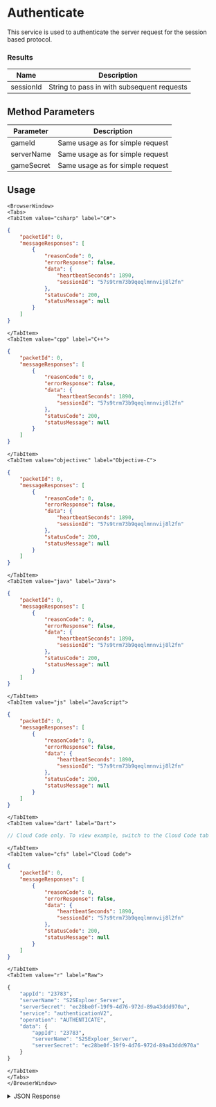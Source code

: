 # Authenticate

This service is used to authenticate the server request for the session based protocol.



### Results
Name | Description
--------- | -----------
sessionId | String to pass in with subsequent requests

<PartialServop service_name="authenticationV2" operation_name="AUTHENTICATE" />

## Method Parameters
Parameter | Description
--------- | -----------
gameId | Same usage as for simple request
serverName | Same usage as for simple request
gameSecret | Same usage as for simple request

## Usage

```mdx-code-block
<BrowserWindow>
<Tabs>
<TabItem value="csharp" label="C#">
```

```json
{
    "packetId": 0,
    "messageResponses": [
        {
            "reasonCode": 0,
            "errorResponse": false,
            "data": {
                "heartbeatSeconds": 1890,
                "sessionId": "57s9trm73b9qeqlmnnvij8l2fn"
            },
            "statusCode": 200,
            "statusMessage": null
        }
    ]
}
```

```mdx-code-block
</TabItem>
<TabItem value="cpp" label="C++">
```

```json
{
    "packetId": 0,
    "messageResponses": [
        {
            "reasonCode": 0,
            "errorResponse": false,
            "data": {
                "heartbeatSeconds": 1890,
                "sessionId": "57s9trm73b9qeqlmnnvij8l2fn"
            },
            "statusCode": 200,
            "statusMessage": null
        }
    ]
}
```

```mdx-code-block
</TabItem>
<TabItem value="objectivec" label="Objective-C">
```

```json
{
    "packetId": 0,
    "messageResponses": [
        {
            "reasonCode": 0,
            "errorResponse": false,
            "data": {
                "heartbeatSeconds": 1890,
                "sessionId": "57s9trm73b9qeqlmnnvij8l2fn"
            },
            "statusCode": 200,
            "statusMessage": null
        }
    ]
}
```

```mdx-code-block
</TabItem>
<TabItem value="java" label="Java">
```

```json
{
    "packetId": 0,
    "messageResponses": [
        {
            "reasonCode": 0,
            "errorResponse": false,
            "data": {
                "heartbeatSeconds": 1890,
                "sessionId": "57s9trm73b9qeqlmnnvij8l2fn"
            },
            "statusCode": 200,
            "statusMessage": null
        }
    ]
}
```

```mdx-code-block
</TabItem>
<TabItem value="js" label="JavaScript">
```

```json
{
    "packetId": 0,
    "messageResponses": [
        {
            "reasonCode": 0,
            "errorResponse": false,
            "data": {
                "heartbeatSeconds": 1890,
                "sessionId": "57s9trm73b9qeqlmnnvij8l2fn"
            },
            "statusCode": 200,
            "statusMessage": null
        }
    ]
}
```

```mdx-code-block
</TabItem>
<TabItem value="dart" label="Dart">
```

```dart
// Cloud Code only. To view example, switch to the Cloud Code tab
```

```mdx-code-block
</TabItem>
<TabItem value="cfs" label="Cloud Code">
```

```json
{
    "packetId": 0,
    "messageResponses": [
        {
            "reasonCode": 0,
            "errorResponse": false,
            "data": {
                "heartbeatSeconds": 1890,
                "sessionId": "57s9trm73b9qeqlmnnvij8l2fn"
            },
            "statusCode": 200,
            "statusMessage": null
        }
    ]
}
```

```mdx-code-block
</TabItem>
<TabItem value="r" label="Raw">
```

```r
{
    "appId": "23783",
    "serverName": "S2SExploer_Server",
    "serverSecret": "ec28be0f-19f9-4d76-972d-89a43ddd970a",
    "service": "authenticationV2",
    "operation": "AUTHENTICATE",
    "data": {
        "appId": "23783",
        "serverName": "S2SExploer_Server",
        "serverSecret": "ec28be0f-19f9-4d76-972d-89a43ddd970a"
    }
}
```

```mdx-code-block
</TabItem>
</Tabs>
</BrowserWindow>
```

<details>
<summary>JSON Response</summary>

```json
{
    "packetId": 0,
    "messageResponses": [
        {
            "reasonCode": 0,
            "errorResponse": false,
            "data": {
                "heartbeatSeconds": 1890,
                "sessionId": "57s9trm73b9qeqlmnnvij8l2fn"
            },
            "statusCode": 200,
            "statusMessage": null
        }
    ]
}
```
</details>

